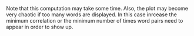 Note that this computation may take some time. Also, the plot may become very chaotic if too many
words are displayed. In this case inrcease the minimum correlation or the minimum number of times
word pairs need to appear in order to show up. 